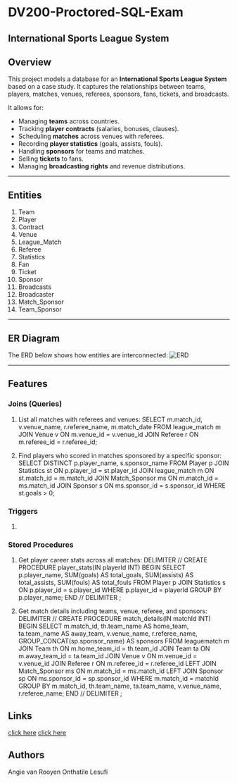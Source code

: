 # DV200-Proctored-SQL-Exam

## International Sports League System

## Overview
This project models a database for an  **International Sports League System** based on a case study.
It captures the relationships between teams, players, matches, venues, referees, sponsors, fans, tickets, and broadcasts.

It allows for:
- Managing **teams** across countries.
- Tracking **player contracts** (salaries, bonuses, clauses).
- Scheduling **matches** across venues with referees.
- Recording **player statistics** (goals, assists, fouls).
- Handling **sponsors** for teams and matches.
- Selling **tickets** to fans.
- Managing **broadcasting rights** and revenue distributions.

---

## Entities
1. Team
2. Player
3. Contract
4. Venue
5. League_Match
6. Referee
7. Statistics
8. Fan
9. Ticket
10. Sponsor
11. Broadcasts
12. Broadcaster
13. Match_Sponsor
14. Team_Sponsor

---

## ER Diagram
The ERD below shows how entities are interconnected:
![ERD]()

---

## Features

### Joins (Queries)
1. List all matches with referees and venues:
SELECT m.match_id, v.venue_name, r.referee_name, m.match_date
FROM league_match m
JOIN Venue v ON m.venue_id = v.venue_id
JOIN Referee r ON m.referee_id = r.referee_id;

2. Find players who scored in matches sponsored by a specific sponsor:
SELECT DISTINCT p.player_name, s.sponsor_name
FROM Player p
JOIN Statistics st ON p.player_id = st.player_id
JOIN league_match m ON st.match_id = m.match_id
JOIN Match_Sponsor ms ON m.match_id = ms.match_id
JOIN Sponsor s ON ms.sponsor_id = s.sponsor_id
WHERE st.goals > 0;

### Triggers
1. 

### Stored Procedures
1. Get player career stats across all matches:
DELIMITER //
CREATE PROCEDURE player_stats(IN playerId INT)
BEGIN
SELECT p.player_name,
SUM(goals) AS total_goals,
SUM(assists) AS total_assists,
SUM(fouls) AS total_fouls
FROM Player p
JOIN Statistics s ON p.player_id = s.player_id
WHERE p.player_id = playerId
GROUP BY p.player_name;
END //
DELIMITER ;

2. Get match details including teams, venue, referee, and sponsors:
DELIMITER //
CREATE PROCEDURE match_details(IN matchId INT)
BEGIN
SELECT m.match_id,
th.team_name AS home_team,
ta.team_name AS away_team,
v.venue_name,
r.referee_name,
GROUP_CONCAT(sp.sponsor_name) AS sponsors
FROM leaguematch m
JOIN Team th ON m.home_team_id = th.team_id
JOIN Team ta ON m.away_team_id = ta.team_id
JOIN Venue v ON m.venue_id = v.venue_id
JOIN Referee r ON m.referee_id = r.referee_id
LEFT JOIN Match_Sponsor ms ON m.match_id = ms.match_id
LEFT JOIN Sponsor sp ON ms.sponsor_id = sp.sponsor_id
WHERE m.match_id = matchId
GROUP BY m.match_id, th.team_name, ta.team_name, v.venue_name, r.referee_name;
END //
DELIMITER ;

## Links
[click here](www.google.com)
[click here](www.google.com)

## Authors
Angie van Rooyen
Onthatile Lesufi